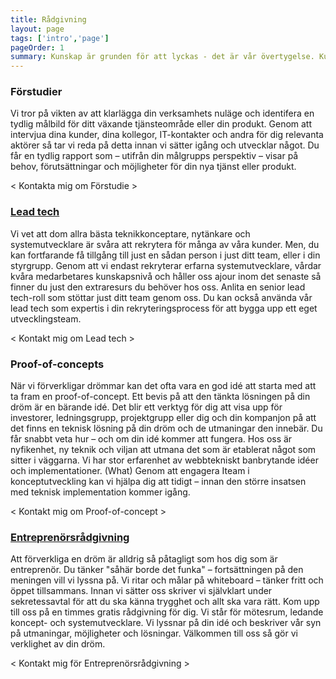 ```yaml
---
title: Rådgivning
layout: page
tags: ['intro','page']
pageOrder: 1
summary: Kunskap är grunden för att lyckas - det är vår övertygelse. Kunskap om vad man kan göra på webben - hur och när. Kunskap om vilken målgrupp du vänder dig till och vad deras behov är. Vi agerar rådgivare till dig i den omfattning och takt som just du behöver. Läs mer här om förstudier, lead tech, koncept och entreprenörsrådgivning.
---
```


### Förstudier
Vi tror på vikten av att klarlägga din verksamhets nuläge och identifera en tydlig målbild för ditt växande tjänsteområde eller din produkt. Genom att intervjua dina kunder, dina kollegor, IT-kontakter och andra för dig relevanta aktörer så tar vi reda på detta innan vi sätter igång och utvecklar något. Du får en tydlig rapport som – utifrån din målgrupps perspektiv – visar på behov, förutsättningar och möjligheter för din nya tjänst eller produkt. 

< Kontakta mig om Förstudie >


### [Lead tech](#lead-tech)
Vi vet att dom allra bästa teknikkonceptare, nytänkare och systemutvecklare är svåra att rekrytera för många av våra kunder. Men, du kan fortfarande få tillgång till just en sådan person i just ditt team, eller i din styrgrupp. Genom att vi endast rekryterar erfarna systemutvecklare, vårdar kvåra medarbetares kunskapsnivå och håller oss ajour inom det senaste så finner du just den extraresurs du behöver hos oss. Anlita en senior lead tech-roll som stöttar just ditt team genom oss. Du kan också använda vår lead tech som expertis i din rekryteringsprocess för att bygga upp  ett eget utvecklingsteam. 

< Kontakt mig om Lead tech >


### Proof-of-concepts
När vi förverkligar drömmar kan det ofta vara en god idé att starta med att ta fram en proof-of-concept. Ett bevis på att den tänkta lösningen på din dröm är en bärande idé. Det blir ett verktyg för dig att visa upp för investorer, ledningsgrupp, projektgrupp eller dig och din kompanjon på att det finns en teknisk lösning på din dröm och de utmaningar den innebär. Du får snabbt veta hur – och om din idé kommer att fungera. Hos oss är nyfikenhet, ny teknik och viljan att utmana det som är etablerat något som sitter i väggarna. Vi har stor erfarenhet av webbtekniskt banbrytande idéer och implementationer. (What) Genom att engagera Iteam i konceptutveckling kan vi hjälpa dig att tidigt – innan den större insatsen med teknisk implementation kommer igång.

< Kontakt mig om Proof-of-concept >

### [Entreprenörsrådgivning](#entrepreneur)
Att förverkliga en dröm är alldrig så påtagligt som hos dig som är entreprenör. Du tänker "såhär borde det funka" – fortsättningen på den meningen vill vi lyssna på. Vi ritar och målar på whiteboard – tänker fritt och öppet tillsammans. Innan vi sätter oss skriver vi självklart under sekretessavtal för att du ska känna trygghet och allt ska vara rätt. Kom upp till oss på en timmes gratis rådgivning för dig. Vi står för mötesrum, ledande koncept- och systemutvecklare. Vi lyssnar på din idé och beskriver vår syn på utmaningar, möjligheter och lösningar. Välkommen till oss så gör vi verklighet av din dröm.

< Kontakt mig för Entreprenörsrådgivning >